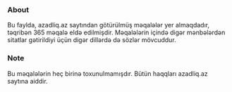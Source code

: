 ### About
Bu faylda, azadliq.az saytından götürülmüş məqalələr yer almaqdadır, təqribən 365 məqalə eldə edilmişdir. Məqalələrin içində digər mənbələrdən sitatlar gətirildiyi üçün digər dillərdə də sözlər mövcuddur.

### Note
Bu məqalələrin heç birinə toxunulmamışdır. Bütün haqqları azadliq.az saytına aiddir.
